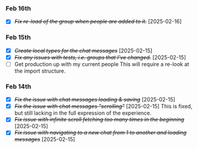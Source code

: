 ### Feb 16th

- [x] ~~_Fix re-load of the group when people are added to it._~~ [2025-02-16]

### Feb 15th

- [x] ~~_Create local types for the chat messages_~~ [2025-02-15]
- [x] ~~_Fix any issues with tests, i.e. groups that I've changed._~~ [2025-02-15]
- [ ] Get production up with my current people
      This will require a re-look at the import structure.

### Feb 14th

- [x] ~~_Fix the issue with chat messages loading & saving_~~ [2025-02-15]
- [x] ~~_Fix the issue with chat messages "scrolling"_~~ [2025-02-15] This is fixed, but still lacking in the full expression of the experience.
- [x] ~~_Fix issue with infinite scroll fetching too many times in the beginning_~~ [2025-02-15]
- [x] ~~_Fix issue with navigating to a new chat from 1 to another and loading messages_~~ [2025-02-15]

